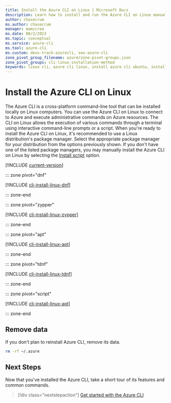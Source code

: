 ```yaml
---
title: Install the Azure CLI on Linux | Microsoft Docs
description: Learn how to install and run the Azure CLI on Linux manually. You can install the Azure CLI on Linux computers with one command or a step-by-step process.
author: chasecrum
ms.author: chasecrum
manager: mamccrea
ms.date: 08/2/2023
ms.topic: conceptual
ms.service: azure-cli
ms.tool: azure-cli
ms.custom: devx-track-azurecli, seo-azure-cli
zone_pivot_group_filename: azure/zone-pivot-groups.json
zone_pivot_groups: cli-linux-installation-method
keywords: linux cli, azure cli linux, install azure cli ubuntu, install azure cli linux
---
```


# Install the Azure CLI on Linux

The Azure CLI is a cross-platform command-line tool that can be installed locally on Linux computers. You can use the Azure CLI on Linux to connect to Azure and execute administrative commands on Azure resources. The CLI on Linux allows the execution of various commands through a terminal using interactive command-line prompts or a script.
When you're ready to install the Azure CLI on Linux, it's recommended to use a Linux distribution's package manager. Select the appropriate package manager for your distribution from the options previously shown. If you don't have one of the listed package managers, you may manually install the Azure CLI on Linux by selecting the [Install script](?pivots=script) option.

[!INCLUDE [current-version](includes/current-version.md)]

::: zone pivot="dnf"

[!INCLUDE [cli-install-linux-dnf](includes/cli-install-linux-dnf.md)]

::: zone-end

::: zone pivot="zypper"

[!INCLUDE [cli-install-linux-zypper](includes/cli-install-linux-zypper.md)]

::: zone-end

::: zone pivot="apt"

[!INCLUDE [cli-install-linux-apt](includes/cli-install-linux-apt.md)]

::: zone-end

::: zone pivot="tdnf"

[!INCLUDE [cli-install-linux-tdnf](includes/cli-install-linux-tdnf.md)]

::: zone-end

::: zone pivot="script"

[!INCLUDE [cli-install-linux-apt](includes/cli-install-linux-script.md)]

::: zone-end

## Remove data

If you don't plan to reinstall Azure CLI, remove its data.

```bash
rm -rf ~/.azure
```

## Next Steps

Now that you've installed the Azure CLI, take a short tour of its features and common commands.

> [!div class="nextstepaction"]
> [Get started with the Azure CLI](get-started-with-azure-cli.md)
